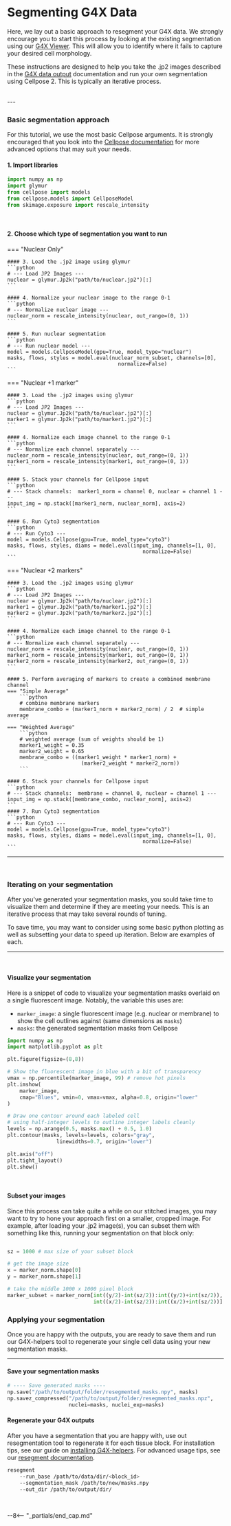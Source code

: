 <br>

# Segmenting G4X Data

Here, we lay out a basic approach to resegment your G4X data. We strongly encourage you to start this process by looking at the existing segmentation using our [G4X Viewer](https://docs.singulargenomics.com/G4X-viewer/). This will allow you to identify where it fails to capture your desired cell morphology. 

These instructions are designed to help you take the .jp2 images described in the [G4X data output](../g4x_data/g4x_output.md) documentation and run your own segmentation using Cellpose 2. This is typically an iterative process.

<br>
---

### Basic segmentation approach

For this tutorial, we use the most basic Cellpose arguments. It is strongly encouraged that you look into the [Cellpose documentation](https://cellpose.readthedocs.io/en/latest/) for more advanced options that may suit your needs.

#### 1. Import libraries
```python
import numpy as np
import glymur
from cellpose import models
from cellpose.models import CellposeModel
from skimage.exposure import rescale_intensity
```
<br>

#### 2. Choose which type of segmentation you want to run

=== "Nuclear Only"

    #### 3. Load the .jp2 image using glymur
    ```python
    # --- Load JP2 Images ---
    nuclear = glymur.Jp2k("path/to/nuclear.jp2")[:]
    ```

    #### 4. Normalize your nuclear image to the range 0-1
    ```python
    # --- Normalize nuclear image ---
    nuclear_norm = rescale_intensity(nuclear, out_range=(0, 1))
    ```

    #### 5. Run nuclear segmentation
    ```python
    # --- Run nuclear model ---
    model = models.CellposeModel(gpu=True, model_type="nuclear")
    masks, flows, styles = model.eval(nuclear_norm_subset, channels=[0],
                                        normalize=False)
    ```

=== "Nuclear +1 marker"

    #### 3. Load the .jp2 images using glymur
    ```python
    # --- Load JP2 Images ---
    nuclear = glymur.Jp2k("path/to/nuclear.jp2")[:]
    marker1 = glymur.Jp2k("path/to/marker1.jp2")[:]
    ```

    #### 4. Normalize each image channel to the range 0-1
    ```python
    # --- Normalize each channel separately ---
    nuclear_norm = rescale_intensity(nuclear, out_range=(0, 1))
    marker1_norm = rescale_intensity(marker1, out_range=(0, 1))
    ```
    
    #### 5. Stack your channels for Cellpose input
    ```python
    # --- Stack channels:  marker1_norm = channel 0, nuclear = channel 1 ---
    input_img = np.stack([marker1_norm, nuclear_norm], axis=2)
    ```

    #### 6. Run Cyto3 segmentation
    ```python
    # --- Run Cyto3 ---
    model = models.Cellpose(gpu=True, model_type="cyto3")
    masks, flows, styles, diams = model.eval(input_img, channels=[1, 0], 
                                                normalize=False)
    ```

=== "Nuclear +2 markers"
    
    #### 3. Load the .jp2 images using glymur
    ```python
    # --- Load JP2 Images ---
    nuclear = glymur.Jp2k("path/to/nuclear.jp2")[:]
    marker1 = glymur.Jp2k("path/to/marker1.jp2")[:]
    marker2 = glymur.Jp2k("path/to/marker2.jp2")[:]
    ```

    #### 4. Normalize each image channel to the range 0-1
    ```python
    # --- Normalize each channel separately ---
    nuclear_norm = rescale_intensity(nuclear, out_range=(0, 1))
    marker1_norm = rescale_intensity(marker1, out_range=(0, 1))
    marker2_norm = rescale_intensity(marker2, out_range=(0, 1))
    ```
    
    #### 5. Perform averaging of markers to create a combined membrane channel
    === "Simple Average"
        ```python
        # combine membrane markers
        membrane_combo = (marker1_norm + marker2_norm) / 2  # simple average
        ```
    === "Weighted Average"
        ```python
        # weighted average (sum of weights should be 1)
        marker1_weight = 0.35
        marker2_weight = 0.65
        membrane_combo = ((marker1_weight * marker1_norm) + 
                            (marker2_weight * marker2_norm))
        ```
    
    #### 6. Stack your channels for Cellpose input
    ```python
    # --- Stack channels:  membrane = channel 0, nuclear = channel 1 ---
    input_img = np.stack([membrane_combo, nuclear_norm], axis=2)
    ```
    #### 7. Run Cyto3 segmentation
    ```python
    # --- Run Cyto3 ---
    model = models.Cellpose(gpu=True, model_type="cyto3")
    masks, flows, styles, diams = model.eval(input_img, channels=[1, 0], 
                                                normalize=False)
    ```
---

<br>

### Iterating on your segmentation

After you've generated your segmentation masks, you sould take time to visualize them and determine if they are meeting your needs. This is an iterative process that may take several rounds of tuning. 

To save time, you may want to consider using some basic python plotting as well as subsetting your data to speed up iteration. Below are examples of each.

---
<br>

#### Visualize your segmentation

Here is a snippet of code to visualize your segmentation masks overlaid on a single fluorescent image. Notably, the variable this uses are:

* `marker_image`: a single fluorescent image (e.g. nuclear or membrane) to show the cell outlines against (same dimensions as `masks`)
* `masks`: the generated segmentation masks from Cellpose

```python
import numpy as np
import matplotlib.pyplot as plt

plt.figure(figsize=(8,8))

# Show the fluorescent image in blue with a bit of transparency
vmax = np.percentile(marker_image, 99) # remove hot pixels
plt.imshow(
    marker_image, 
    cmap="Blues", vmin=0, vmax=vmax, alpha=0.8, origin="lower"
)

# Draw one contour around each labeled cell
# using half-integer levels to outline integer labels cleanly
levels = np.arange(0.5, masks.max() + 0.5, 1.0)
plt.contour(masks, levels=levels, colors="gray", 
                linewidths=0.7, origin="lower") 

plt.axis("off")
plt.tight_layout()
plt.show()

```

<br>

#### Subset your images

Since this process can take quite a while on our stitched images, you may want to try to hone your approach first on a smaller, cropped image. For example, after loading your .jp2 image(s), you can subset them with something like this, running your segmentation on that block only:

```python

sz = 1000 # max size of your subset block

# get the image size
x = marker_norm.shape[0]
y = marker_norm.shape[1]

# take the middle 1000 x 1000 pixel block
marker_subset = marker_norm[int((y/2)-int(sz/2)):int((y/2)+int(sz/2)),
                            int((x/2)-int(sz/2)):int((x/2)+int(sz/2))]
```

### Applying your segmentation

Once you are happy with the outputs, you are ready to save them and run our G4X-helpers tool to regenerate your single cell data using your new segmentation masks.

---

#### Save your segmentation masks

```python
# ---- Save generated masks ----
np.save("/path/to/output/folder/resegmented_masks.npy", masks)
np.savez_compressed("/path/to/output/folder/resegmented_masks.npz", 
                    nuclei=masks, nuclei_exp=masks)
```

#### Regenerate your G4X outputs

After you have a segmentation that you are happy with, use out resegmentation tool to regenerate it for each tissue block. For installation tips, see our guide on [installing G4X-helpers](https://docs.singulargenomics.com/G4X-helpers/g4x_helpers/installation). For advanced usage tips, see our [resegment documentation](https://docs.singulargenomics.com/G4X-helpers/g4x_helpers/features/resegment).

```bash
resegment 
    --run_base /path/to/data/dir/<block_id>
    --segmentation_mask /path/to/new/masks.npy 
    --out_dir /path/to/output/dir/
```

<br>

--8<-- "_partials/end_cap.md"
